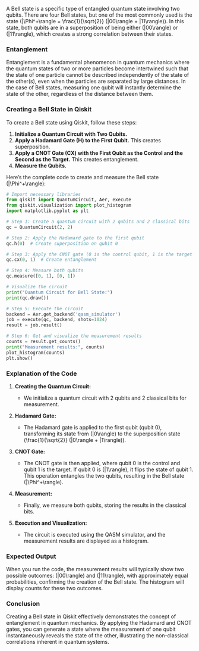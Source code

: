 A Bell state is a specific type of entangled quantum state involving two qubits. There are four Bell states, but one of the most commonly used is the state \(|\Phi^+\rangle = \frac{1}{\sqrt{2}} (|00\rangle + |11\rangle)\). In this state, both qubits are in a superposition of being either \(|00\rangle\) or \(|11\rangle\), which creates a strong correlation between their states.

### Entanglement
Entanglement is a fundamental phenomenon in quantum mechanics where the quantum states of two or more particles become intertwined such that the state of one particle cannot be described independently of the state of the other(s), even when the particles are separated by large distances. In the case of Bell states, measuring one qubit will instantly determine the state of the other, regardless of the distance between them.

### Creating a Bell State in Qiskit

To create a Bell state using Qiskit, follow these steps:

1. **Initialize a Quantum Circuit with Two Qubits.**
2. **Apply a Hadamard Gate (H) to the First Qubit.** This creates superposition.
3. **Apply a CNOT Gate (CX) with the First Qubit as the Control and the Second as the Target.** This creates entanglement.
4. **Measure the Qubits.**

Here’s the complete code to create and measure the Bell state \(|\Phi^+\rangle\):

```python
# Import necessary libraries
from qiskit import QuantumCircuit, Aer, execute
from qiskit.visualization import plot_histogram
import matplotlib.pyplot as plt

# Step 1: Create a quantum circuit with 2 qubits and 2 classical bits
qc = QuantumCircuit(2, 2)

# Step 2: Apply the Hadamard gate to the first qubit
qc.h(0)  # Create superposition on qubit 0

# Step 3: Apply the CNOT gate (0 is the control qubit, 1 is the target qubit)
qc.cx(0, 1)  # Create entanglement

# Step 4: Measure both qubits
qc.measure([0, 1], [0, 1])

# Visualize the circuit
print("Quantum Circuit for Bell State:")
print(qc.draw())

# Step 5: Execute the circuit
backend = Aer.get_backend('qasm_simulator')
job = execute(qc, backend, shots=1024)
result = job.result()

# Step 6: Get and visualize the measurement results
counts = result.get_counts()
print("Measurement results:", counts)
plot_histogram(counts)
plt.show()
```

### Explanation of the Code

1. **Creating the Quantum Circuit:**
   - We initialize a quantum circuit with 2 qubits and 2 classical bits for measurement.

2. **Hadamard Gate:**
   - The Hadamard gate is applied to the first qubit (qubit 0), transforming its state from \(|0\rangle\) to the superposition state \(\frac{1}{\sqrt{2}} (|0\rangle + |1\rangle)\).

3. **CNOT Gate:**
   - The CNOT gate is then applied, where qubit 0 is the control and qubit 1 is the target. If qubit 0 is \(|1\rangle\), it flips the state of qubit 1. This operation entangles the two qubits, resulting in the Bell state \(|\Phi^+\rangle\).

4. **Measurement:**
   - Finally, we measure both qubits, storing the results in the classical bits.

5. **Execution and Visualization:**
   - The circuit is executed using the QASM simulator, and the measurement results are displayed as a histogram.

### Expected Output
When you run the code, the measurement results will typically show two possible outcomes: \(|00\rangle\) and \(|11\rangle\), with approximately equal probabilities, confirming the creation of the Bell state. The histogram will display counts for these two outcomes.

### Conclusion
Creating a Bell state in Qiskit effectively demonstrates the concept of entanglement in quantum mechanics. By applying the Hadamard and CNOT gates, you can generate a state where the measurement of one qubit instantaneously reveals the state of the other, illustrating the non-classical correlations inherent in quantum systems.